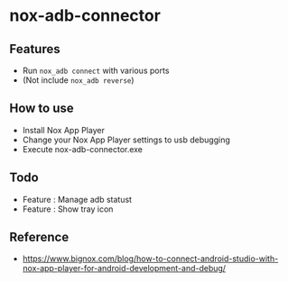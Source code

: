 # nox-adb-connector


## Features
- Run `nox_adb connect` with various ports
- (Not include `nox_adb reverse`) 

## How to use
- Install Nox App Player
- Change your Nox App Player settings to usb debugging
- Execute nox-adb-connector.exe


## Todo
- Feature : Manage adb statust
- Feature : Show tray icon


## Reference
- https://www.bignox.com/blog/how-to-connect-android-studio-with-nox-app-player-for-android-development-and-debug/
